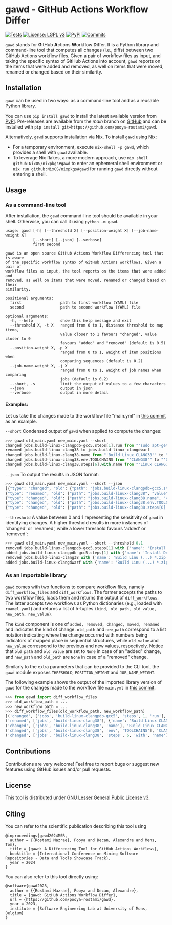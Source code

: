 # gawd - GitHub Actions Workflow Differ

[![Tests](https://github.com/pooya-rostami/gawd/actions/workflows/test.yaml/badge.svg?branch=main)](https://github.com/pooya-rostami/gawd/actions/workflows/test.yaml)
[![License: LGPL v3](https://img.shields.io/badge/License-LGPL_v3-blue.svg)](https://www.gnu.org/licenses/lgpl-3.0)
[![PyPI](https://badgen.net/pypi/v/gawd)](https://pypi.org/project/gawd)
[![Commits](https://badgen.net/github/last-commit/pooya-rostami/gawd)](https://github.com/pooya-rostami/gawd/commits/)

`gawd` stands for **G**itHub **A**ctions **W**orkflow **D**iffer.
It is a Python library and command-line tool that computes all changes (i.e., diffs) between two GitHub Actions workflow files.
Given a pair of workflow files as input, and taking the specific syntax of GitHub Actions into account, `gawd` reports on the items that were added and removed, as well on items that were moved, renamed or changed based on their similarity.


## Installation

`gawd` can be used in two ways: as a command-line tool and as a reusable Python library.

You can use `pip install gawd` to install the latest available version from [PyPI](https://pypi.org/project/gawd).
Pre-releases are available from the *main* branch on [GitHub](https://github.com/pooya-rostami/gawd)
and can be installed with `pip install git+https://github.com/pooya-rostami/gawd`.

Alternatively, `gawd` supports installation via Nix. To install `gawd` using Nix:
- For a temporary environment, execute `nix-shell -p gawd`, which provides a shell with `gawd` available.
- To leverage Nix flakes, a more modern approach, use `nix shell github:NixOS/nixpkgs#gawd` to enter an ephemeral shell environment or `nix run github:NixOS/nixpkgs#gawd` for running `gawd` directly without entering a shell.

## Usage

### As a command-line tool

After installation, the `gawd` command-line tool should be available in your shell.
Otherwise, you can call it using `python -m gawd`.

```
usage: gawd [-h] [--threshold X] [--position-weight X] [--job-name-weight X]
            [--short] [--json] [--verbose]
            first second

gawd is an open source GitHub Actions Workflow Differencing tool that is aware
of the specific workflow syntax of GitHub Actions workflows. Given a pair of
workflow files as input, the tool reports on the items that were added and
removed, as well on items that were moved, renamed or changed based on their
similarity.

positional arguments:
  first                 path to first workflow (YAML) file
  second                path to second workflow (YAML) file

optional arguments:
  -h, --help            show this help message and exit
  --threshold X, -t X   ranged from 0 to 1, distance threshold to map items,
                        value closer to 1 favours "changed", value closer to 0
                        favours "added" and "removed" (default is 0.5)
  --position-weight X, -p X
                        ranged from 0 to 1, weight of item positions when
                        comparing sequences (default is 0.2)
  --job-name-weight X, -j X
                        ranged from 0 to 1, weight of job names when comparing
                        jobs (default is 0.2)
  --short, -s           limit the output of values to a few characters
  --json                output in json
  --verbose             output in more detail
```


#### Examples:
Let us take the changes made to the workflow file "main.yml" in [this commit](https://github.com/acidanthera/opencorepkg/commit/459849c8c3c16e74b22e4cdb346e73ce95e0a8db) as an example.

`--short` Condensed output of `gawd` when applied to compute the changes:
```python
>>> gawd old_main.yaml new_main.yaml --short
changed jobs.build-linux-clangpdb-gcc5.steps[1].run from "'sudo apt-get update (...) UB_PATH\n'" to "'sudo apt-get update (...) UB_PATH\n'"
renamed jobs.build-linux-clang38 to jobs.build-linux-clangdwarf
changed jobs.build-linux-clang38.name from "'Build Linux CLANG38'" to "'Build Linux CLANGDWARF'"
changed jobs.build-linux-clang38.env.TOOLCHAINS from "'CLANG38'" to "'CLANGDWARF'"
changed jobs.build-linux-clang38.steps[6].with.name from "'Linux CLANG38 Artifacts'" to "'Linux CLANGDWARF Artifacts'"
```

`--json` To output the results in JSON format:
```python
>>> gawd old_main.yaml new_main.yaml --short --json
[{"type": "changed", "old": {"path": "jobs.build-linux-clangpdb-gcc5.steps[1].run", "value": "'sudo apt-get update (...) UB_PATH\\n'"}, "new": {"path": "jobs.build-linux-clangpdb-gcc5.steps[1].run", "value": "'sudo apt-get update (...) UB_PATH\\n'"}},
{"type": "renamed", "old": {"path": "jobs.build-linux-clang38", "value": "{'name': 'Build Linu (...) *.zip'}}]}"}, "new": {"path": "jobs.build-linux-clangdwarf", "value": "{'name': 'Build Linu (...) *.zip'}}]}"}},
{"type": "changed", "old": {"path": "jobs.build-linux-clang38.name", "value": "'Build Linux CLANG38'"}, "new": {"path": "jobs.build-linux-clangdwarf.name", "value": "'Build Linux CLANGDWARF'"}},
{"type": "changed", "old": {"path": "jobs.build-linux-clang38.env.TOOLCHAINS", "value": "'CLANG38'"}, "new": {"path": "jobs.build-linux-clangdwarf.env.TOOLCHAINS", "value": "'CLANGDWARF'"}},
{"type": "changed", "old": {"path": "jobs.build-linux-clang38.steps[6].with.name", "value": "'Linux CLANG38 Artifacts'"}, "new": {"path": "jobs.build-linux-clangdwarf.steps[6].with.name", "value": "'Linux CLANGDWARF Artifacts'"}}]
```

`--threshold` A value between 0 and 1 representing the sensitivity of `gawd` in identifying changes. A higher threshold results in more instances of 'changed' or 'renamed', while a lower threshold favours 'added' or 'removed':

```python
>>> gawd old_main.yaml new_main.yaml --short --threshold 0.1
removed jobs.build-linux-clangpdb-gcc5.steps[1] with {'name': 'Install De (...) B_PATH\n'}
added jobs.build-linux-clangpdb-gcc5.steps[1] with {'name': 'Install De (...) B_PATH\n'}
removed jobs.build-linux-clang38 with {'name': 'Build Linu (...) *.zip'}}]}
added jobs.build-linux-clangdwarf with {'name': 'Build Linu (...) *.zip'}}]}
```

### As an importable library

`gawd` comes with two functions to compare workflow files, namely `diff_workflow_files` and `diff_workflows`.
The former accepts the paths to two workflow files, loads them and returns the output of `diff_workflows`.
The latter accepts two workflows as Python dictionaries (e.g., loaded with `ruamel.yaml`) and returns a list of 5-tuples `(kind, old_path, old_value, new_path, new_value)`.

The `kind` component is one of `added, removed, changed, moved, renamed` and indicates the kind of change.
`old_path` and `new_path` correspond to a list notation indicating where the change occurred with numbers being indicators of mapped place in sequential structures, while `old_value` and `new_value` correspond to the previous and new values, respectively.
Notice that `old_path` and `old_value` are set to `None` in case of an "added" change, and `new_path` and `old_path` are `None` in case of a "removed" change.

Similarly to the extra parameters that can be provided to the CLI tool, the `gawd` module exposes `THRESHOLD`, `POSITION_WEIGHT` and `JOB_NAME_WEIGHT`.


The following example shows the output of the imported library version of `gawd` for the changes made to the workflow file `main.yml` in [this commit](https://github.com/acidanthera/opencorepkg/commit/459849c8c3c16e74b22e4cdb346e73ce95e0a8db).
```python
>>> from gawd import diff_workflow_files
>>> old_workflow_path = ...
>>> new_workflow_path = ...
>>> diff_workflow_files(old_workflow_path, new_workflow_path)
[('changed', ['jobs', 'build-linux-clangpdb-gcc5', 'steps', 1, 'run'], 'sudo apt-get update\nsudo apt-get install nasm ...', ['jobs', 'build-linux-clangpdb-gcc5', 'steps', 1, 'run'], 'sudo apt-get update\nsudo apt-get install nasm ...'),
('renamed', ['jobs', 'build-linux-clang38'], {'name': 'Build Linux CLANG38', ...}, ['jobs', 'build-linux-clangdwarf'], {'name': 'Build Linux CLANGDWARF', ...}), 
('changed', ['jobs', 'build-linux-clang38', 'name'], 'Build Linux CLANG38', ['jobs', 'build-linux-clangdwarf', 'name'], 'Build Linux CLANGDWARF'), 
('changed', ['jobs', 'build-linux-clang38', 'env', 'TOOLCHAINS'], 'CLANG38', ['jobs', 'build-linux-clangdwarf', 'env', 'TOOLCHAINS'], 'CLANGDWARF'), 
('changed', ['jobs', 'build-linux-clang38', 'steps', 6, 'with', 'name'], 'Linux CLANG38 Artifacts', ['jobs', 'build-linux-clangdwarf', 'steps', 6, 'with', 'name'], 'Linux CLANGDWARF Artifacts')]
```

## Contributions

Contributions are very welcome!
Feel free to report bugs or suggest new features using GitHub issues and/or pull requests.

## License

This tool is distributed under [GNU Lesser General Public License v3](https://github.com/pooya-rostami/gawd/blob/main/LICENSE.txt).


## Citing

You can refer to the scientific publication describing this tool using
```
@inproceedings{gawd2024MSR,
  author = {{Rostami Mazrae}, Pooya and Decan, Alexandre and Mens, Tom},
  title = {gawd: A Differencing Tool for GitHub Actions Workflows},
  booktitle = {International Conference on Mining Software Repositories - Data and Tools Showcase Track},
  year = 2024
}
```

You can also refer to this tool directly using:

```
@software{gawd2023,
  author = {{Rostami Mazrae}, Pooya and Decan, Alexandre},
  title = {gawd: GitHub Actions Workflow Differ},
  url = {https://github.com/pooya-rostami/gawd},
  year = 2023,
  institute = {Software Engineering Lab at University of Mons, Belgium}
}
```
